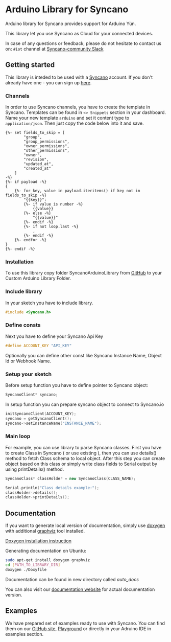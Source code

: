 # Arduino Library for Syncano

Arduino library for Syncano provides support for Arduino Yún.

This library let you use Syncano as Cloud for your connected devices.

In case of any questions or feedback, please do not hesitate to contact us on: `#iot` channel at [Syncano-community Slack](https://syncano-community.slack.com/messages/iot/)

## Getting started

This library is inteded to be used with a [Syncano](https://www.syncano.io/) account. If you don't already have one - you can sign up [here](https://dashboard.syncano.io/?utm_source=github&amp;utm_medium=readme&amp;utm_campaign=syncano-js).

### Channels

In order to use Syncano channels, you have to create the template in Syncano. Templates can be found in `<> Snippets` section in your dashboard. 
Name your new template `arduino` and set it content type to `application/json`. Then just copy the code below into it and save.
~~~~
{%- set fields_to_skip = [
		"group",
		"group_permissions",
		"owner_permissions",
		"other_permissions",
		"owner",
		"revision",
		"updated_at",
		"created_at"
	]
-%}
{%- if payload -%}
{
    {%- for key, value in payload.iteritems() if key not in fields_to_skip -%}
        "{{key}}":
        {%- if value is number -%}
            {{value}}
        {%- else -%}
            "{{value}}"
        {%- endif -%}
        {%- if not loop.last -%}
            ,
        {%- endif -%}
    {%- endfor -%}
}
{%- endif -%}
~~~~

### Installation

To use this library copy folder SyncanoArduinoLibrary from [GitHub](https://github.com/Syncano/syncano-arduino/archive/master.zip) to your Custom Arduino Library Folder.

### Include library

In your sketch you have to include library.
~~~~ c++
#include <Syncano.h>
~~~~

### Define consts
Next you have to define your Syncano Api Key
~~~~ c++
#define ACCOUNT_KEY "API_KEY"
~~~~
Optionally you can define other const like Syncano Instance Name, Object Id or Webhook Name.
### Setup your sketch
Before setup function you have to define pointer to Syncano object:
~~~~ c++
SyncanoClient* syncano;
~~~~

In setup function you can prepare syncano object to connect to Syncano.io
~~~~ c++
initSyncanoClient(ACCOUNT_KEY);
syncano = getSyncanoClient();
syncano->setInstanceName("INSTANCE_NAME");
~~~~

### Main loop

For example, you can use library to parse Syncano classes.
First you have to create Class in Syncano ( or use existing ), then you can use details() method to fetch Class schema to local object.
After this step you can create object based on this class or simply write class fields to Serial output by using printDetails() method.

~~~~ c++
SyncanoClass* classHolder = new SyncanoClass(CLASS_NAME);

Serial.println("Class details example:");
classHolder->details();
classHolder->printDetails();
~~~~

## Documentation

If you want to generate local version of documentation, simply use [doxygen](http://www.stack.nl/~dimitri/doxygen/index.html) with additional [graphviz](http://www.graphviz.org/) tool installed. 

[Doxygen installation instruction](http://www.stack.nl/~dimitri/doxygen/download.html)

Generating documentation on Ubuntu:
~~~~ bash
sudo apt-get install doxygen graphviz
cd [PATH_TO_LIBRARY_DIR]
doxygen ./Doxyfile
~~~~
Documentation can be found in new directory called *auto_docs*

You can also visit our  [documentation website](http://docs.eyedea.ninja/) for actual documentation version.

## Examples
We have prepared set of examples ready to use with Syncano. You can find them on our [GitHub site](https://github.com/Syncano/syncano-arduino/tree/master/examples), [Playground](http://eyedea.ninja/) or directly in your Adruino IDE in examples section.
